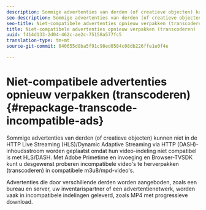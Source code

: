 ```yaml
---
description: Sommige advertenties van derden (of creatieve objecten) kunnen niet in de HTTP Live Streaming (HLS)/Dynamic Adaptive Streaming via HTTP (DASH)-inhoudsstroom worden geplaatst omdat hun video-indeling niet compatibel is met HLS/DASH. Met Adobe Primetime en invoeging en Browser-TVSDK kunt u desgewenst proberen incompatibele video's te herverpakken (transcoderen) in compatibele m3u8/mpd-video's.
seo-description: Sommige advertenties van derden (of creatieve objecten) kunnen niet in de HTTP Live Streaming (HLS)/Dynamic Adaptive Streaming via HTTP (DASH)-inhoudsstroom worden geplaatst omdat hun video-indeling niet compatibel is met HLS/DASH. Met Adobe Primetime en invoeging en Browser-TVSDK kunt u desgewenst proberen incompatibele video's te herverpakken (transcoderen) in compatibele m3u8/mpd-video's.
seo-title: Niet-compatibele advertenties opnieuw verpakken (transcoderen)
title: Niet-compatibele advertenties opnieuw verpakken (transcoderen)
uuid: f414d133-2d04-462c-ae2c-75158a577fc5
translation-type: tm+mt
source-git-commit: 040655d8ba5f91c98ed0584c08db226ffe1e0f4e

---
```



# Niet-compatibele advertenties opnieuw verpakken (transcoderen){#repackage-transcode-incompatible-ads}

Sommige advertenties van derden (of creatieve objecten) kunnen niet in de HTTP Live Streaming (HLS)/Dynamic Adaptive Streaming via HTTP (DASH)-inhoudsstroom worden geplaatst omdat hun video-indeling niet compatibel is met HLS/DASH. Met Adobe Primetime en invoeging en Browser-TVSDK kunt u desgewenst proberen incompatibele video&#39;s te herverpakken (transcoderen) in compatibele m3u8/mpd-video&#39;s.

Advertenties die door verschillende derden worden aangeboden, zoals een bureau en server, uw inventarispartner of een advertentienetwerk, worden vaak in incompatibele indelingen geleverd, zoals MP4 met progressieve download.
